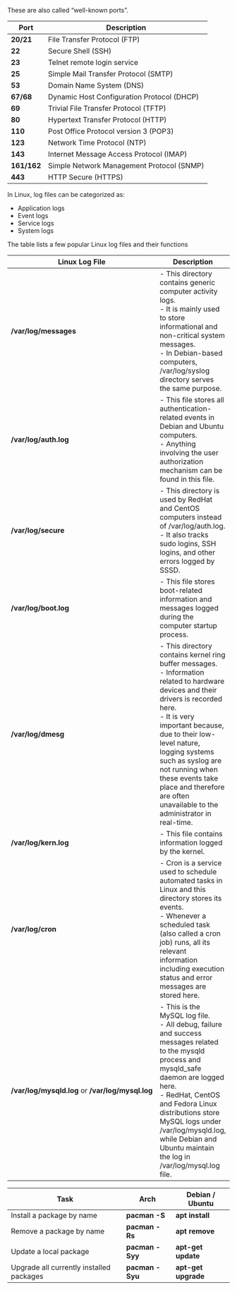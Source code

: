 These are also called “well-known ports”.

|**Port**|**Description**|
|---|---|
|**20/21**|File Transfer Protocol (FTP)|
|**22**|Secure Shell (SSH)|
|**23**|Telnet remote login service|
|**25**|Simple Mail Transfer Protocol (SMTP)|
|**53**|Domain Name System (DNS)|
|**67/68**|Dynamic Host Configuration Protocol (DHCP)|
|**69**|Trivial File Transfer Protocol (TFTP)|
|**80**|Hypertext Transfer Protocol (HTTP)|
|**110**|Post Office Protocol version 3 (POP3)|
|**123**|Network Time Protocol (NTP)|
|**143**|Internet Message Access Protocol (IMAP)|
|**161/162**|Simple Network Management Protocol (SNMP)|
|**443**|HTTP Secure (HTTPS)|

In Linux, log files can be categorized as:
- Application logs
- Event logs
- Service logs
- System logs


The table lists a few popular Linux log files and their functions

| **Linux Log File**                                | **Description**                                                                                                                                                                                                                                                                                                                                              |
| ------------------------------------------------- | ------------------------------------------------------------------------------------------------------------------------------------------------------------------------------------------------------------------------------------------------------------------------------------------------------------------------------------------------------------ |
| **/var/log/messages**                             | - This directory contains generic computer activity logs.<br>- It is mainly used to store informational and non-critical system messages.<br>- In Debian-based computers, /var/log/syslog directory serves the same purpose.                                                                                                                                 |
| **/var/log/auth.log**                             | - This file stores all authentication-related events in Debian and Ubuntu computers.<br>- Anything involving the user authorization mechanism can be found in this file.                                                                                                                                                                                     |
| **/var/log/secure**                               | - This directory is used by RedHat and CentOS computers instead of /var/log/auth.log.<br>- It also tracks sudo logins, SSH logins, and other errors logged by SSSD.                                                                                                                                                                                          |
| **/var/log/boot.log**                             | - This file stores boot-related information and messages logged during the computer startup process.                                                                                                                                                                                                                                                         |
| **/var/log/dmesg**                                | - This directory contains kernel ring buffer messages.<br>- Information related to hardware devices and their drivers is recorded here.<br>- It is very important because, due to their low-level nature, logging systems such as syslog are not running when these events take place and therefore are often unavailable to the administrator in real-time. |
| **/var/log/kern.log**                             | - This file contains information logged by the kernel.                                                                                                                                                                                                                                                                                                       |
| **/var/log/cron**                                 | - Cron is a service used to schedule automated tasks in Linux and this directory stores its events.<br>- Whenever a scheduled task (also called a cron job) runs, all its relevant information including execution status and error messages are stored here.                                                                                                |
| **/var/log/mysqld.log** or **/var/log/mysql.log** | - This is the MySQL log file.<br>- All debug, failure and success messages related to the mysqld process and mysqld_safe daemon are logged here.<br>- RedHat, CentOS and Fedora Linux distributions store MySQL logs under /var/log/mysqld.log, while Debian and Ubuntu maintain the log in /var/log/mysql.log file.                                         |

|**Task**|**Arch**|**Debian / Ubuntu**|
|---|---|---|
|Install a package by name|**pacman -S**|**apt install**|
|Remove a package by name|**pacman -Rs**|**apt remove**|
|Update a local package|**pacman -Syy**|**apt-get update**|
|Upgrade all currently installed packages|**pacman -Syu**|**apt-get upgrade**|




















